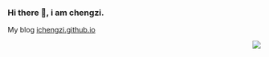 ### Hi there 👋, i am chengzi.   

My blog [ichengzi.github.io](https://ichengzi.github.io/)

<img align="right" src="https://github-readme-stats.vercel.app/api?username=ichengzi&show_icons=true&icon_color=0366d6&text_color=24292e&bg_color=ffffff&hide_title=true" />

<!--
Here are some ideas to get you started:

- 🔭 I’m currently working on ...
- 🌱 I’m currently learning ...
- 👯 I’m looking to collaborate on ...
- 🤔 I’m looking for help with ...
- 💬 Ask me about ...
- 📫 How to reach me: ...
- 😄 Pronouns: ...
- ⚡ Fun fact: ...
-->

